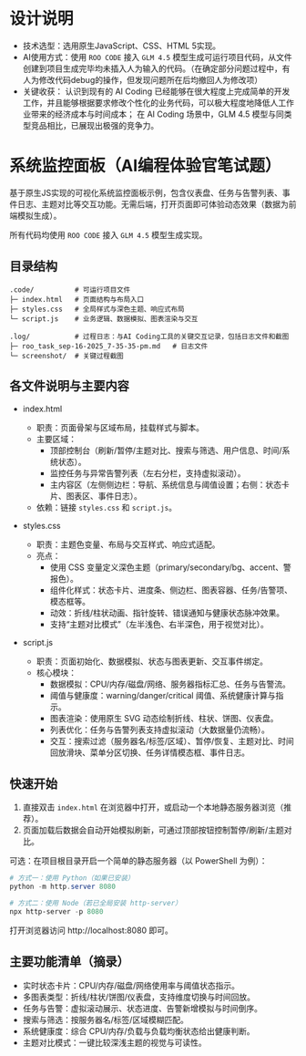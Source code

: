 # 设计说明

- 技术选型：选用原生JavaScript、CSS、HTML 5实现。
- AI使用方式：使用 `ROO CODE` 接入 `GLM 4.5` 模型生成可运行项目代码，从文件创建到项目生成完毕均未插入人为输入的代码。（在确定部分问题过程中，有人为修改代码debug的操作，但发现问题所在后均撤回人为修改项）
- 关键收获：
    认识到现有的 AI Coding 已经能够在很大程度上完成简单的开发工作，并且能够根据要求修改个性化的业务代码，可以极大程度地降低人工作业带来的经济成本与时间成本；
    在 AI Coding 场景中，GLM 4.5 模型与同类型竞品相比，已展现出极强的竞争力。

# 系统监控面板（AI编程体验官笔试题）

基于原生JS实现的可视化系统监控面板示例，包含仪表盘、任务与告警列表、事件日志、主题对比等交互功能。无需后端，打开页面即可体验动态效果（数据为前端模拟生成）。

所有代码均使用 `ROO CODE` 接入 `GLM 4.5` 模型生成实现。

## 目录结构

```
.code/          # 可运行项目文件
├─ index.html   # 页面结构与布局入口
├─ styles.css   # 全局样式与深色主题、响应式布局
└─ script.js    # 业务逻辑、数据模拟、图表渲染与交互

.log/           # 过程日志：与AI Coding工具的关键交互记录，包括日志文件和截图
├─ roo_task_sep-16-2025_7-35-35-pm.md   # 日志文件
└─ screenshot/  # 关键过程截图 

```

## 各文件说明与主要内容

- index.html
	- 职责：页面骨架与区域布局，挂载样式与脚本。
	- 主要区域：
		- 顶部控制台（刷新/暂停/主题对比、搜索与筛选、用户信息、时间/系统状态）。
		- 监控任务与异常告警列表（左右分栏，支持虚拟滚动）。
		- 主内容区（左侧侧边栏：导航、系统信息与阈值设置；右侧：状态卡片、图表区、事件日志）。
	- 依赖：链接 `styles.css` 和 `script.js`。

- styles.css
	- 职责：主题色变量、布局与交互样式、响应式适配。
	- 亮点：
		- 使用 CSS 变量定义深色主题（primary/secondary/bg、accent、警报色）。
		- 组件化样式：状态卡片、进度条、侧边栏、图表容器、任务/告警项、模态框等。
		- 动效：折线/柱状动画、指针旋转、错误通知与健康状态脉冲效果。
		- 支持“主题对比模式”（左半浅色、右半深色，用于视觉对比）。

- script.js
	- 职责：页面初始化、数据模拟、状态与图表更新、交互事件绑定。
	- 核心模块：
		- 数据模拟：CPU/内存/磁盘/网络、服务器指标汇总、任务与告警流。
		- 阈值与健康度：warning/danger/critical 阈值、系统健康计算与指示。
		- 图表渲染：使用原生 SVG 动态绘制折线、柱状、饼图、仪表盘。
		- 列表优化：任务与告警列表支持虚拟滚动（大数据量仍流畅）。
		- 交互：搜索过滤（服务器名/标签/区域）、暂停/恢复、主题对比、时间回放滑块、菜单分区切换、任务详情模态框、事件日志。

## 快速开始

1. 直接双击 `index.html` 在浏览器中打开，或启动一个本地静态服务器浏览（推荐）。
2. 页面加载后数据会自动开始模拟刷新，可通过顶部按钮控制暂停/刷新/主题对比。

可选：在项目根目录开启一个简单的静态服务器（以 PowerShell 为例）：

```powershell
# 方式一：使用 Python（如果已安装）
python -m http.server 8080

# 方式二：使用 Node（若已全局安装 http-server）
npx http-server -p 8080
```

打开浏览器访问 http://localhost:8080 即可。

## 主要功能清单（摘录）

- 实时状态卡片：CPU/内存/磁盘/网络使用率与阈值状态指示。
- 多图表类型：折线/柱状/饼图/仪表盘，支持维度切换与时间回放。
- 任务与告警：虚拟滚动展示、状态进度、告警新增模拟与时间倒序。
- 搜索与筛选：按服务器名/标签/区域模糊匹配。
- 系统健康度：综合 CPU/内存/负载与负载均衡状态给出健康判断。
- 主题对比模式：一键比较深浅主题的视觉与可读性。
